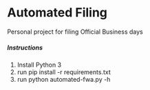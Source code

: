 # Automated Filing

Personal project for filing Official Business days

##### Instructions
<ol>
  <li> Install Python 3 </li>
  <li>run       pip install -r requirements.txt</li>
  <li>run       python automated-fwa.py -h</li>
</ol>
